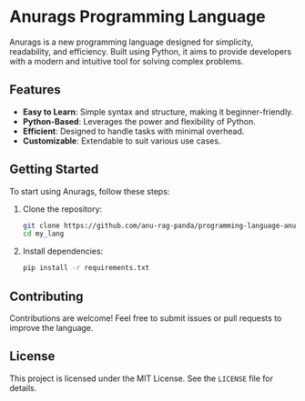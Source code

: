 # Anurags Programming Language

Anurags is a new programming language designed for simplicity, readability, and efficiency. Built using Python, it aims to provide developers with a modern and intuitive tool for solving complex problems.

## Features

- **Easy to Learn**: Simple syntax and structure, making it beginner-friendly.
- **Python-Based**: Leverages the power and flexibility of Python.
- **Efficient**: Designed to handle tasks with minimal overhead.
- **Customizable**: Extendable to suit various use cases.

## Getting Started

To start using Anurags, follow these steps:

1. Clone the repository:
   ```bash
   git clone https://github.com/anu-rag-panda/programming-language-anurags/
   cd my_lang
   ```

2. Install dependencies:
   ```bash
   pip install -r requirements.txt
   ```

## Contributing

Contributions are welcome! Feel free to submit issues or pull requests to improve the language.

## License

This project is licensed under the MIT License. See the `LICENSE` file for details.
